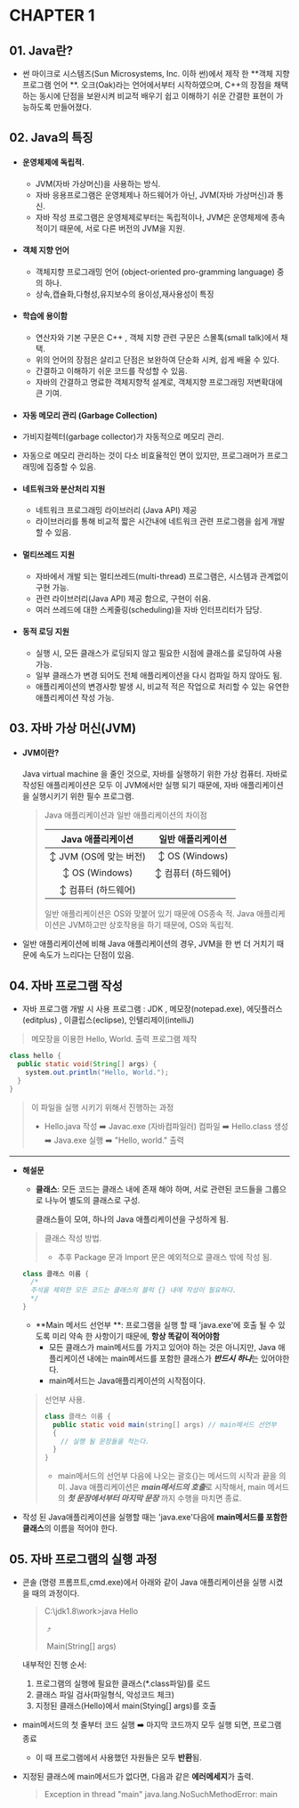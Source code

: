 # CHAPTER 1



## 01. Java란?

* 썬 마이크로 시스템즈(Sun Microsystems, Inc. 이하 썬)에서 제작 한 **객체 지향 프로그램 언어 **.
  오크(Oak)라는 언어에서부터 시작하였으며, C++의 장점을 채택하는 동시에 단점을 보완시켜 비교적 배우기 쉽고 이해하기 쉬운 간결한 표현이 가능하도록 만들어졌다.



## 02. Java의 특징

* #### 운영체제에 독립적.

  * JVM(자바 가상머신)을 사용하는 방식.
  * 자바 응용프로그램은 운영체제나 하드웨어가 아닌, JVM(자바 가상머신)과 통신.
  * 자바 작성 프로그램은 운영체제로부터는 독립적이나, JVM은 운영체제에 종속적이기 때문에, 서로 다른 버전의 JVM을 지원.
    

* #### 객체 지향 언어

  * 객체지향 프로그래밍 언어 (object-oriented pro-gramming language) 중의 하나.
  * 상속,캡슐화,다형성,유지보수의 용이성,재사용성이 특징
    

* #### 학습에 용이함

  * 연산자와 기본 구문은 C++ , 객체 지향 관련 구문은 스몰톡(small talk)에서 채택.
  * 위의 언어의 장점은 살리고 단점은 보완하여 단순화 시켜, 쉽게 배울 수 있다.
  * 간결하고 이해하기 쉬운 코드를 작성할 수 있음.
  * 자바의 간결하고 명료한 객체지향적 설계로, 객체지향 프로그래밍 저변확대에 큰 기여.
    

*  #### 자동 메모리 관리 (Garbage Collection) ####

  * 가비지컬렉터(garbage collector)가 자동적으로 메모리 관리.
  * 자동으로 메모리 관리하는 것이 다소 비효율적인 면이 있지만, 프로그래머가 프로그래밍에 집중할 수 있음.
    

* #### 네트워크와 분산처리 지원

  * 네트워크 프로그래밍 라이브러리 (Java API) 제공 
  * 라이브러리를 통해 비교적 짧은 시간내에 네트워크 관련 프로그램을 쉽게 개발 할 수 있음.
    

* #### 멀티쓰레드 지원

  * 자바에서 개발 되는 멀티쓰레드(multi-thread) 프로그램은, 시스템과 관계없이 구현 가능.
  * 관련 라이브러리(Java API) 제공 함으로, 구현이 쉬움.
  * 여러 쓰레드에 대한 스케줄링(scheduling)을 자바 인터프리터가 담당.
    

* #### 동적 로딩 지원

  * 실행 시, 모든 클래스가 로딩되지 않고 필요한 시점에 클래스를 로딩하여 사용 가능.
  * 일부 클래스가 변경 되어도 전체 애플리케이션을 다시 컴파일 하지 않아도 됨.
  * 애플리케이션의 변경사항 발생 시, 비교적 적은 작업으로 처리할 수 있는 유연한 애플리케이션 작성 가능.



## 03. 자바 가상 머신(JVM)

- #### JVM이란?

  Java virtual machine 을 줄인 것으로, 자바를 실행하기 위한 가상 컴퓨터.
  자바로 작성된 애플리케이션은 모두 이 JVM에서만 실행 되기 때문에, 자바 애플리케이션을 실행시키기 위한 필수 프로그램.

  > Java 애플리케이션과 일반 애플리케이션의 차이점
  >
  > |   Java 애플리케이션    |  일반 애플리케이션  |
  > | :--------------------: | :-----------------: |
  > | ↕️ JVM (OS에 맞는 버전) |   ↕️ OS (Windows)    |
  > |     ↕️ OS (Windows)     | ↕️ 컴퓨터 (하드웨어) |
  > |  ↕️ 컴퓨터 (하드웨어)   |                     |
  >
  > 일반 애플리케이션은 OS와 맞붙어 있기 때문에 OS종속 적. 
  > Java 애플리케이션은 JVM하고만 상호작용을 하기 때문에, OS와 독립적.

- 일반 애플리케이션에 비해 Java 애플리케이션의 경우, JVM을 한 번 더 거치기 때문에 속도가 느리다는 단점이 있음.





## 04. 자바 프로그램 작성

* 자바 프로그램 개발 시 사용 프로그램 : JDK , 메모장(notepad.exe), 에딧플러스(editplus) , 이클립스(eclipse), 인텔리제이(intelliJ)

> 메모장을 이용한 Hello, World. 출력 프로그램 제작 

``` java
class hello {
  public static void(String[] args) {
    system.out.println("Hello, World.");
  }
}
```

> 이 파일을 실행 시키기 위해서 진행하는 과정
>
> * Hello.java 작성 ➡️ Javac.exe (자바컴파일러) 컴파일 ➡️ Hello.class 생성 ➡️ Java.exe 실행 ➡️ "Hello, world." 출력



---

- **해설문**

  * **클래스**: 모든 코드는 클래스 내에 존재 해야 하며, 서로 관련된 코드들을 그룹으로 나누어 별도의 클래스로 구성.

    클래스들이 모여, 하나의 Java 애플리케이션을 구성하게 됨.

    

  > 클래스 작성 방법.
  >
  > * 추후 Package 문과 Import 문은 예외적으로 클래스 밖에 작성 됨.

  ```java
  class 클래스 이름 {
    /* 
    주석을 제외한 모든 코드는 클래스의 블럭 {} 내에 작성이 필요하다.
    */
  }
  ```

  * **Main 메서드 선언부 **: 프로그램을 실행 할 때 'java.exe'에 호출 될 수 있도록 미리 약속 한 사항이기 때문에, **항상 똑같이 적어야함**
    * 모든 클래스가 main메서드를 가지고 있어야 하는 것은 아니지만, Java 애플리케이션 내에는 main메서드를 포함한 클래스가 ***반드시 하나***는 있어야한다.
    * main메서드는 Java애플리케이션의 시작점이다.

  > 선언부 사용.
  >
  > ```java
  > class 클래스 이름 {
  >   public static void main(string[] args) // main메서드 선언부
  >   {
  >     // 실행 될 문장들을 적는다.
  >   }
  > }
  > ```
  >
  > * main메서드의 선언부 다음에 나오는 괄호{}는 메서드의 시작과 끝을 의미.
  >   Java 애플리케이션은 ***main메서드의 호출***로 시작해서, main 메서드의 ***첫 문장에서부터 마지막 문장*** 까지 수행을 마치면 종료.



* 작성 된 Java애플리케이션을 실행할 때는 'java.exe'다음에 **main메서드를 포함한 클래스**의 이름을 적어야 한다.



## 05. 자바 프로그램의 실행 과정

* 콘솔 (명령 프롬프트,cmd.exe)에서 아래와 같이 Java 애플리케이션을 실행 시켰을 때의 과정이다.

  > C:\jdk1.8\work>java Hello
  >
  > ​                                  ⤴️
  >
  > ​                          Main(String[] args)

  
  내부적인 진행 순서:

  1. 프로그램의 실행에 필요한 클래스(*.class파일)를 로드
  2. 클래스 파일 검사(파일형식, 악성코드 체크)
  3. 지정된 클래스(Hello)에서 main(Stying[] args)를 호출

* main메서드의 첫 줄부터 코드 실행 ➡️ 마지막 코드까지 모두 실행 되면, 프로그램 종료

  * 이 때 프로그램에서 사용했던 자원들은 모두 **반환**됨.

  

* 지정된 클래스에 main메서드가 없다면, 다음과 같은 **에러메세지**가 출력.

  > Exception in thread "main" java.lang.NoSuchMethodError: main

